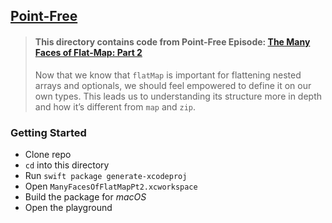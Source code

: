## [Point-Free](https://www.pointfree.co)

> #### This directory contains code from Point-Free Episode: [The Many Faces of Flat-Map: Part 2](https://www.pointfree.co/episodes/ep43-the-many-faces-of-flat-map-part-2)
>
> Now that we know that `flatMap` is important for flattening nested arrays and optionals, we should feel empowered to define it on our own types. This leads us to understanding its structure more in depth and how it’s different from `map` and `zip`.

### Getting Started

* Clone repo
* `cd` into this directory
* Run `swift package generate-xcodeproj`
* Open `ManyFacesOfFlatMapPt2.xcworkspace`
* Build the package for _macOS_
* Open the playground
